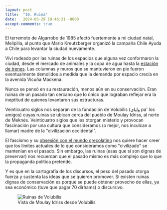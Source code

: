 ```yaml
---
layout: post
title:  "10. Ruina"
date:   2024-03-29 19:46:21 -0000
accept-comments: true
---
```

El terremoto de Algarrobo de 1985 afectó fuertemente a mi ciudad natal, Melipilla, al punto que Mario Kreutzberger organizó la campaña Chile Ayuda a Chile para levantar la ciudad nuevamente.

Viví rodeado por las ruinas de los espacios que alguna vez conformaron la ciudad, desde el mercado de animales y la copa de agua hasta la [estación de trenes](https://prezi.com/swmjtslb_djj/ruinas/). Las columnas y muros que se mantuvieron en pie fueron eventualmente demolidos a medida que la demanda por espacio crecía en la avenida Vicuña Mackena.

Nunca se pensó en su restauración, menos aún en su conservación. Eran ruinas de un pasado tan cercano que lo único que lograban reflejar era la ineptitud de quienes levantaron sus estructuras.

Veinticuatro siglos nos separan de la fundación de Volubilis (ولياي pa' los amigos) cuyas ruinas se ubican cerca del pueblo de Moulay Idriss, al norte de Meknès. Veinticuatro siglos que les otorgan misterio y provocan fascinación por una cultura que consideramos (o mejor, nos inculcan a llamar) madre de la "civilización occidental".

El fascismo y su [obsesión con el mundo grecolatino](https://www.instagram.com/stories/highlights/17879932700575134/) nos quiere hacer creer que los límites actuales de lo que consideramos como "civilizado" se mantenían en el pasado. Sin embargo, las ruinas (esas que sí son dignas de preservar) nos recuerdan que el pasado mismo es más complejo que lo que la propaganda política pretende.

Y es que en la cartografía de los discursos, el peso del pasado otorga fuerza y sustenta las ideas que se quieren promover. Si existen ruinas dignas de conservación es porque se puede obtener provecho de ellas, ya sea económico (tuve que pagar 70 dirhams) o discursivo.

<figure>
<img src="{{ site.baseurl }}/assets/images/marruecos3.jpg" alt="Ruinas de Volubilis"/>
<figcaption>Vista de Moulay Idriss desde Volubilis</figcaption>
</figure>
